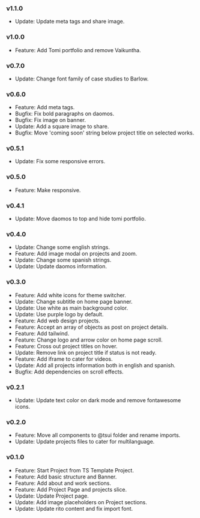 ### v1.1.0

-   Update: Update meta tags and share image.

### v1.0.0

-   Feature: Add Tomi portfolio and remove Vaikuntha.

### v0.7.0

-   Update: Change font family of case studies to Barlow.

### v0.6.0

-   Feature: Add meta tags.
-   Bugfix: Fix bold paragraphs on daomos.
-   Bugfix: Fix image on banner.
-   Update: Add a square image to share.
-   Bugfix: Move 'coming soon' string below project title on selected works.

### v0.5.1

-   Update: Fix some responsive errors.

### v0.5.0

-   Feature: Make responsive.

### v0.4.1

-   Update: Move daomos to top and hide tomi portfolio.

### v0.4.0

-   Update: Change some english strings.
-   Feature: Add image modal on projects and zoom.
-   Update: Change some spanish strings.
-   Update: Update daomos information.

### v0.3.0

-   Feature: Add white icons for theme switcher.
-   Update: Change subtitle on home page banner.
-   Update: Use white as main background color.
-   Update: Use purple logo by default.
-   Feature: Add web design projects.
-   Feature: Accept an array of objects as post on project details.
-   Feature: Add tailwind.
-   Feature: Change logo and arrow color on home page scroll.
-   Feature: Cross out project titles on hover.
-   Update: Remove link on project title if status is not ready.
-   Feature: Add iframe to cater for videos.
-   Update: Add all projects information both in english and spanish.
-   Bugfix: Add dependencies on scroll effects.

### v0.2.1

-   Update: Update text color on dark mode and remove fontawesome icons.

### v0.2.0

-   Feature: Move all components to @tsui folder and rename imports.
-   Update: Update projects files to cater for multilanguage.

### v0.1.0

-   Feature: Start Project from TS Template Project.
-   Feature: Add basic structure and Banner.
-   Feature: Add about and work sections.
-   Feature: Add Project Page and projects slice.
-   Update: Update Project page.
-   Update: Add image placeholders on Project sections.
-   Update: Update rito content and fix import font.
